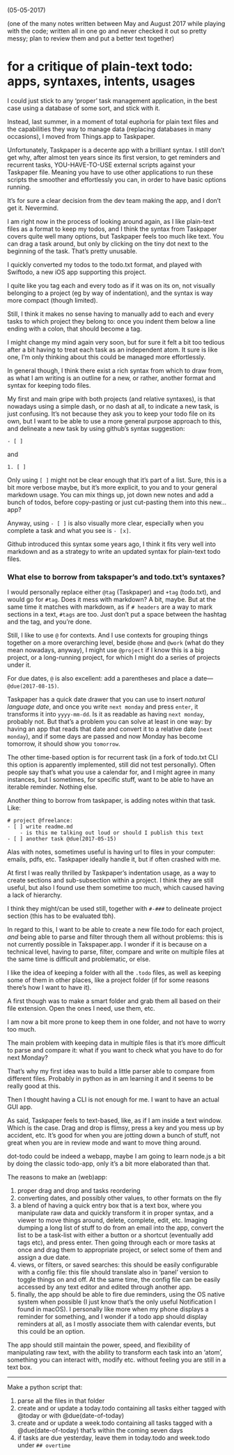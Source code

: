 
(05-05-2017)

(one of the many notes written between May and August 2017 while playing with the code; written all in one go and never checked it out so pretty messy; plan to review them and put a better text together)

# for a critique of plain-text todo: apps, syntaxes, intents, usages

I could just stick to any ‘proper’ task management application, in the best case using a database of some sort, and stick with it.

Instead, last summer, in a moment of total euphoria for plain text files and the capabilities they way to manage data (replacing databases in many occasions), I moved from Things.app to Taskpaper.

Unfortunately, Taskpaper is a decente app with a brilliant syntax. I still don’t get why, after almost ten years since its first version, to get reminders and recurrent tasks, YOU-HAVE-TO-USE external scripts against your Taskpaper file. Meaning you have to use other applications to run these scripts the smoother and effortlessly you can, in order to have basic options running.

It’s for sure a clear decision from the dev team making the app, and I don’t get it. Nevermind.

I am right now in the process of looking around again, as I like plain-text files as a format to keep my todos, and I think the syntax from Taskpaper covers quite well many options, but Taskpaper feels too much like text. You can drag a task around, but only by clicking on the tiny dot next to the beginning of the task. That’s pretty unusable.

I quickly converted my todos to the todo.txt format, and played with Swiftodo, a new iOS app supporting this project.

I quite like you tag each and every todo as if it was on its on, not visually belonging to a project (eg by way of indentation), and the syntax is way more compact (though limited).

Still, I think it makes no sense having to manually add to each and every tasks to which project they belong to: once you indent them below a line ending with a colon, that should become a tag.

I might change my mind again very soon, but for sure it felt a bit too tedious after a bit having to treat each task as an independent atom. It sure is like one, I’m only thinking about this could be managed more effortlessly.

In general though, I think there exist a rich syntax from which to draw from, as what I am writing is an outline for a new, or rather, another format and syntax for keeping todo files.

My first and main gripe with both projects (and relative syntaxes), is that nowadays using a simple dash, or no dash at all, to indicate a new task, is just confusing. It’s not because they ask you to keep your todo file on its own, but I want to be able to use a more general purpose approach to this, and delineate a new task by using github’s syntax suggestion:

`- [ ]`

and 

`1. [ ]`

Only using `[ ]` might not be clear enough that it’s part of a list. Sure, this is a bit more verbose maybe, but it’s more explicit, to you and to your general markdown usage. You can mix things up, jot down new notes and add a bunch of todos, before copy-pasting or just cut-pasting them into this new… app?

Anyway, using `- [ ]` is also visually more clear, especially when you complete a task and what you see is `- [x]`.

Github introduced this syntax some years ago, I think it fits very well into markdown and as a strategy to write an updated syntax for plain-text todo files.

### What else to borrow from takspaper’s and todo.txt’s syntaxes?

I would personally replace either `@tag` (Taskpaper) and `+tag` (todo.txt), and would go for `#tag`. Does it mess with markdown? A bit, maybe. But at the same time it matches with markdown, as if `# headers` are a way to mark sections in a text, `#tags` are too. Just don’t put a space between the hashtag and the tag, and you’re done.

Still, I like to use `@` for contexts. And I use contexts for grouping things together on a more overarching level, beside `@home` and `@work` (what do they mean nowadays, anyway), I might use `@project` if I know this is a big project, or a long-running project, for which I might do a series of projects under it.

For due dates, `@` is also excellent: add a parentheses and place a date—`@due(2017-08-15)`.

Taskpaper has a quick date drawer that you can use to insert *natural language date*, and once you write `next monday` and press `enter`, it transforms it into `yyyy-mm-dd`. Is it as readable as having `next monday`, probably not. But that’s a problem you can solve at least in one way: by having an app that reads that date and convert it to a relative date (`next monday`), and if some days are passed and now Monday has become tomorrow, it should show you `tomorrow`.

The other time-based option is for recurrent task (in a fork of todo.txt CLI this option is apparently implemented, still did not test personally). Often people say that’s what you use a calendar for, and I might agree in many instances, but I sometimes, for specific stuff, want to be able to have an iterable reminder. Nothing else.

Another thing to borrow from taskpaper, is adding notes within that task. Like:

	# project @freelance:
	- [ ] write readme.md
		- is this me talking out loud or should I publish this text
	- [ ] another task @due(2017-05-15)

Alas with notes, sometimes useful is having url to files in your computer: emails, pdfs, etc. Taskpaper ideally handle it, but if often crashed with me.

At first I was really thrilled by Taskpaper’s indentation usage, as a way to create sections and sub-subsection within a project. I think they are still useful, but also I found use them sometime too much, which caused having a lack of hierarchy.

I think they might/can be used still, together with `#-###` to delineate project section (this has to be evaluated tbh).

In regard to this, I want to be able to create a new file.todo for each project, *and* being able to parse and filter through them all without problems: this is not currently possible in Takspaper.app. I wonder if it is because on a technical level, having to parse, filter, compare and write on multiple files at the same time is difficult and problematic, or else.

I like the idea of keeping a folder with all the `.todo` files, as well as keeping some of them in other places, like a project folder (if for some reasons there’s how I want to have it).

A first though was to make a smart folder and grab them all based on their file extension. Open the ones I need, use them, etc.

I am now a bit more prone to keep them in one folder, and not have to worry too much.

The main problem with keeping data in multiple files is that it’s more difficult to parse and compare it: what if you want to check what you have to do for next Monday?

That’s why my first idea was to build a little parser able to compare from different files. Probably in python as in am learning it and it seems to be really good at this.

Then I thought having a CLI is not enough for me. I want to have an actual GUI app.

As said, Taskpaper feels to text-based, like, as if I am inside a text window. Which is the case. Drag and drop is flimsy, press a key and you mess up by accident, etc. It’s good for when you are jotting down a bunch of stuff, not great when you are in review mode and want to move thing around.

dot-todo could be indeed a webapp, maybe I am going to learn node.js a bit by doing the classic todo-app, only it’s a bit more elaborated than that.

The reasons to make an (web)app:
1. proper drag and drop and tasks reordering
2. converting dates, and possibly other values, to other formats on the fly
3. a blend of having a quick entry box that is a text box, where you manipulate raw data and quickly transform it in proper syntax, and a viewer to move things around, delete, complete, edit, etc. Imaging dumping a long list of stuff to do from an email into the app, convert the list to be a task-list with either a button or a shortcut (eventually add tags etc), and press enter. Then going through each or more tasks at once and drag them to appropriate project, or select some of them and assign a due date. 
4. views, or filters, or saved searches: this should be easily configurable with a config file: this file should translate also in ‘panel’ version to toggle things on and off. At the same time, the config file can be easily accessed by any text editor and edited through another app.
5. finally, the app should be able to fire due reminders, using the OS native system when possible (I just know that’s the only useful Notification I found in macOS). I personally like more when my phone displays a reminder for something, and I wonder if a todo app should display reminders at all, as I mostly associate them with calendar events, but this could be an option.

The app should still maintain the power, speed, and flexibility of manipulating raw text, with the ability to transform each task into an ‘atom’, something you can interact with, modify etc. without feeling you are still in a text box.

* * *

Make a python script that:
1. parse all the files in that folder
2. create and or update a today.todo containing all tasks either tagged with @today or with @due(date-of-today)
3. create and or update a week.todo containing all tasks tagged with a @due(date-of-today) that’s within the coming seven days
4. if tasks are due yesterday, leave them in today.todo and week.todo under `## overtime`
